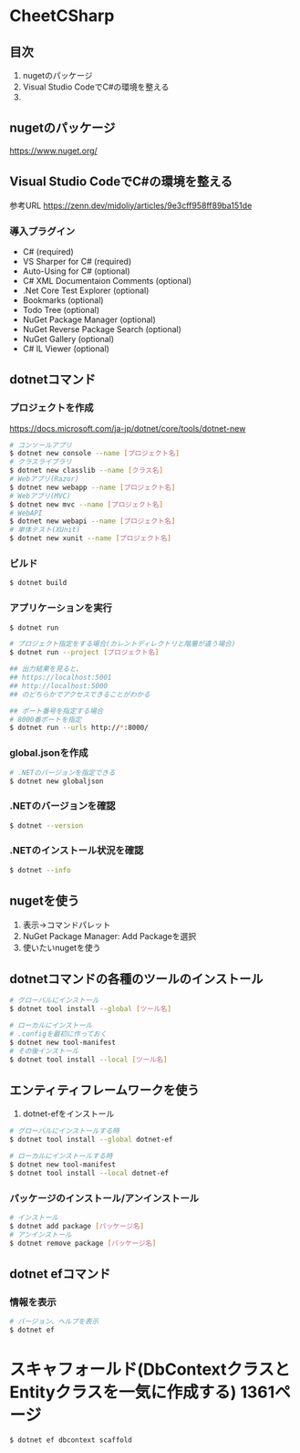 # CheetCSharp

## 目次
1. nugetのパッケージ
2. Visual Studio CodeでC#の環境を整える
3. 


## nugetのパッケージ
https://www.nuget.org/

## Visual Studio CodeでC#の環境を整える

参考URL
https://zenn.dev/midoliy/articles/9e3cff958ff89ba151de

### 導入プラグイン
* C# (required)
* VS Sharper for C# (required)
* Auto-Using for C# (optional)
* C# XML Documentaion Comments (optional)
* .Net Core Test Explorer (optional)
* Bookmarks (optional)
* Todo Tree (optional)
* NuGet Package Manager (optional)
* NuGet Reverse Package Search (optional)
* NuGet Gallery (optional)
* C# IL Viewer (optional)

## dotnetコマンド

### プロジェクトを作成
https://docs.microsoft.com/ja-jp/dotnet/core/tools/dotnet-new

```bash
# コンソールアプリ
$ dotnet new console --name [プロジェクト名]
# クラスライブラリ
$ dotnet new classlib --name [クラス名]
# Webアプリ(Razor)
$ dotnet new webapp --name [プロジェクト名]
# Webアプリ(MVC)
$ dotnet new mvc --name [プロジェクト名]
# WebAPI
$ dotnet new webapi --name [プロジェクト名]
# 単体テスト(XUnit)
$ dotnet new xunit --name [プロジェクト名]
```

### ビルド

```bash
$ dotnet build
```

### アプリケーションを実行

```bash
$ dotnet run 

# プロジェクト指定をする場合(カレントディレクトリと階層が違う場合)
$ dotnet run --project [プロジェクト名]

## 出力結果を見ると、
## https://localhost:5001
## http://localhost:5000
## のどちらかでアクセスできることがわかる

## ポート番号を指定する場合
# 8000番ポートを指定
$ dotnet run --urls http://*:8000/
```

### global.jsonを作成

```bash
# .NETのバージョンを指定できる
$ dotnet new globaljson
```

### .NETのバージョンを確認

```bash
$ dotnet --version
```

### .NETのインストール状況を確認

```bash
$ dotnet --info
```

## nugetを使う
1. 表示→コマンドパレット
2. NuGet Package Manager: Add Packageを選択
3. 使いたいnugetを使う

## dotnetコマンドの各種のツールのインストール

```bash
# グローバルにインストール
$ dotnet tool install --global [ツール名]

# ローカルにインストール
# .configを最初に作っておく
$ dotnet new tool-manifest
# その後インストール
$ dotnet tool install --local [ツール名]
```

## エンティティフレームワークを使う
1. dotnet-efをインストール

```bash
# グローバルにインストールする時
$ dotnet tool install --global dotnet-ef

# ローカルにインストールする時
$ dotnet new tool-manifest
$ dotnet tool install --local dotnet-ef
```

### パッケージのインストール/アンインストール

```bash
# インストール
$ dotnet add package [パッケージ名]
# アンインストール
$ dotnet remove package [パッケージ名]
```

## dotnet efコマンド

### 情報を表示

```bash
# バージョン、ヘルプを表示
$ dotnet ef
```

# スキャフォールド(DbContextクラスとEntityクラスを一気に作成する) 1361ページ

```bash
$ dotnet ef dbcontext scaffold
```




